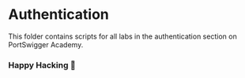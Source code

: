 # Authentication
This folder contains scripts for all labs in the authentication section on PortSwigger Academy.

### Happy Hacking 👾

